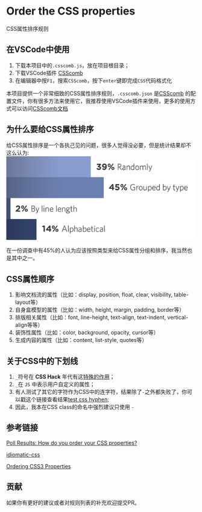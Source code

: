 # Order the CSS properties

CSS属性排序规则

## 在VSCode中使用
1. 下载本项目中的`.csscomb.js`，放在项目根目录；
2. 下载VSCode插件 [CSScomb](https://marketplace.visualstudio.com/items?itemName=mrmlnc.vscode-csscomb)
3. 在编辑器中按`F1`，搜索`CSScomb`，按下`enter`键即完成`CSS`代码格式化

本项目提供一个非常细致的CSS属性排序规则，`.csscomb.json` 是[CSScomb](http://csscomb.com/) 的配置文件，你有很多方法来使用它，我推荐使用VSCode插件来使用，更多的使用方式可以访问[CSScomb文档](https://github.com/csscomb/csscomb.js)

## 为什么要给CSS属性排序
  给CSS属性排序是一个各执己见的问题，很多人觉得没必要，但是统计结果却不这么认为:
  ![img](./resource/orgchart.png)
  
  在一份调查中有45%的人认为应该按照类型来给CSS属性分组和排序，我当然也是其中之一。

## CSS属性顺序
  1. 影响文档流的属性（比如：display, position, float, clear, visibility, table-layout等） 
  2. 自身盒模型的属性（比如：width, height, margin, padding, border等） 
  3. 排版相关属性（比如：font, line-height, text-align, text-indent, vertical-align等等） 
  4. 装饰性属性（比如：color, background, opacity, cursor等） 
  5. 生成内容的属性（比如：content, list-style, quotes等） 

## 关于CSS中的下划线
  1. `_`符号在 **CSS Hack** 年代有这[特殊的作用](http://www.zui88.com/blog/view-336.html)；
  2. `_`在 `JS` 中表示用户自定义的属性；
  3. 有人测试了其它的字符作为CSS中的连字符，结果除了`-`之外都失败了，你可以戳这个链接查看结果[test css hyphen](https://codepen.io/wuyax/pen/pYOpGK);
  4. 因此，我本在CSS class的命名中强烈建议只使用 `-`

## 参考链接
[Poll Results: How do you order your CSS properties?](https://css-tricks.com/poll-results-how-do-you-order-your-css-properties/)

[idiomatic-css](https://github.com/necolas/idiomatic-css/tree/master/translations/zh-CN)

[Ordering CSS3 Properties](https://css-tricks.com/ordering-css3-properties/)

## 贡献
如果你有更好的建议或者对规则列表的补充欢迎提交PR。